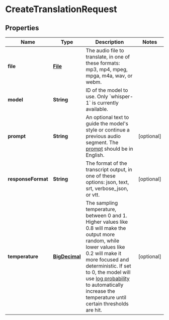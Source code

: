 # CreateTranslationRequest

## Properties
Name | Type | Description | Notes
------------ | ------------- | ------------- | -------------
**file** | [**File**](File.md) | The audio file to translate, in one of these formats: mp3, mp4, mpeg, mpga, m4a, wav, or webm.  | 
**model** | **String** | ID of the model to use. Only &#x60;whisper-1&#x60; is currently available.  | 
**prompt** | **String** | An optional text to guide the model&#x27;s style or continue a previous audio segment. The [prompt](/docs/guides/speech-to-text/prompting) should be in English.  |  [optional]
**responseFormat** | **String** | The format of the transcript output, in one of these options: json, text, srt, verbose_json, or vtt.  |  [optional]
**temperature** | [**BigDecimal**](BigDecimal.md) | The sampling temperature, between 0 and 1. Higher values like 0.8 will make the output more random, while lower values like 0.2 will make it more focused and deterministic. If set to 0, the model will use [log probability](https://en.wikipedia.org/wiki/Log_probability) to automatically increase the temperature until certain thresholds are hit.  |  [optional]
